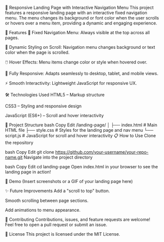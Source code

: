 📄 Responsive Landing Page with Interactive Navigation Menu
This project features a responsive landing page with an interactive fixed navigation menu. The menu changes its background or font color when the user scrolls or hovers over a menu item, providing a dynamic and engaging experience.

🚀 Features
📌 Fixed Navigation Menu: Always visible at the top across all pages.

🎨 Dynamic Styling on Scroll: Navigation menu changes background or text color when the page is scrolled.

🖱️ Hover Effects: Menu items change color or style when hovered over.

📱 Fully Responsive: Adapts seamlessly to desktop, tablet, and mobile views.

⚡ Smooth Interactivity: Lightweight JavaScript for responsive UX.

🛠️ Technologies Used
HTML5 – Markup structure

CSS3 – Styling and responsive design

JavaScript (ES6+) – Scroll and hover interactivity

📂 Project Structure
bash
Copy
Edit
/landing-page/
│
├── index.html    # Main HTML file
├── style.css     # Styles for the landing page and nav menu
└── script.js     # JavaScript for scroll and hover interactivity
📋 How to Use
Clone the repository

bash
Copy
Edit
git clone https://github.com/your-username/your-repo-name.git
Navigate into the project directory

bash
Copy
Edit
cd landing-page
Open index.html in your browser to see the landing page in action!

📸 Demo
(Insert screenshots or a GIF of your landing page here)

✨ Future Improvements
Add a "scroll to top" button.

Smooth scrolling between page sections.

Add animations to menu appearance.

🤝 Contributing
Contributions, issues, and feature requests are welcome!
Feel free to open a pull request or submit an issue.

📜 License
This project is licensed under the MIT License.

